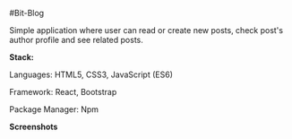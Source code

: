 #Bit-Blog

Simple application where user can read or create new posts, check post's author profile and see related posts.

**Stack:**

Languages: HTML5, CSS3, JavaScript (ES6)

Framework: React, Bootstrap

Package Manager: Npm

**Screenshots**


